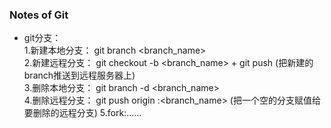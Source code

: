 ### Notes of Git

* git分支：  
1.新建本地分支： git branch <branch_name>  
2.新建远程分支： git checkout -b <branch_name> + git push (把新建的branch推送到远程服务器上)  
3.删除本地分支： git branch -d <branch_name>  
4.删除远程分支： git push origin :<branch_name> (把一个空的分支赋值给要删除的远程分支)
5.fork:......